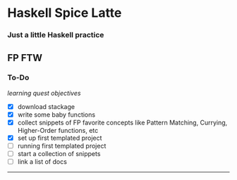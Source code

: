 # Haskell Spice Latte
### Just a little Haskell practice

FP FTW
--------

### To-Do
<i>learning quest objectives</i>
- [x] download stackage
- [x] write some baby functions
- [x] collect snippets of FP favorite concepts like Pattern Matching, Currying, Higher-Order functions, etc
- [x] set up first templated project
- [ ] running first templated project
- [ ] start a collection of snippets
- [ ] link a list of docs

---------
